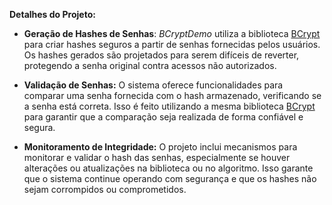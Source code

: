 **Detalhes do Projeto:**

- **Geração de Hashes de Senhas**: *BCryptDemo* utiliza a biblioteca [BCrypt](https://github.com/viniciussanchez/bcrypt) para criar hashes seguros a partir de senhas fornecidas pelos usuários. Os hashes gerados são projetados para serem difíceis de reverter, protegendo a senha original contra acessos não autorizados.

- **Validação de Senhas:** O sistema oferece funcionalidades para comparar uma senha fornecida com o hash armazenado, verificando se a senha está correta. Isso é feito utilizando a mesma biblioteca [BCrypt](https://github.com/viniciussanchez/bcrypt) para garantir que a comparação seja realizada de forma confiável e segura.

- **Monitoramento de Integridade:** O projeto inclui mecanismos para monitorar e validar o hash das senhas, especialmente se houver alterações ou atualizações na biblioteca ou no algoritmo. Isso garante que o sistema continue operando com segurança e que os hashes não sejam corrompidos ou comprometidos.

